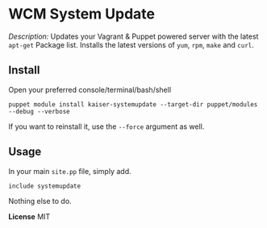 # WCM System Update

*Description:* Updates your Vagrant & Puppet powered server with the latest `apt-get` Package list.
Installs the latest versions of `yum`, `rpm`, `make` and `curl`.

## Install

Open your preferred console/terminal/bash/shell

    puppet module install kaiser-systemupdate --target-dir puppet/modules --debug --verbose

If you want to reinstall it, use the `--force` argument as well.

## Usage

In your main `site.pp` file, simply add.

    include systemupdate

Nothing else to do.

**License** MIT